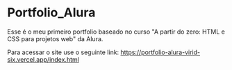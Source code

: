 # Portfolio_Alura
Esse é o meu primeiro portfolio baseado no curso "A partir do zero: HTML e CSS para projetos web" da Alura.

Para acessar o site use o seguinte link: https://portfolio-alura-virid-six.vercel.app/index.html
